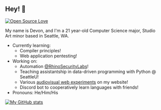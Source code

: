 ## Hey! 👋

[![Open Source Love](https://badges.frapsoft.com/os/v3/open-source.svg?v=103)](https://github.com/ellerbrock/open-source-badges/)

My name is Devon, and I'm a 21 year-old Computer Science major, Studio Art minor based in Seattle, WA.

- Currently learning:
  - Compiler principles!
  - Web application pentesting!
- Working on: 
  - Automation [@RhinoSecurityLabs](https://github.com/rhinosecuritylabs)!
  - Teaching assistantship in data-driven programming with Python @ SeattleU!
  - Various [audiovisual web experiments](https://www.devon.engineering/playground/) on my website!
  - Discord bot to cooperatively learn languages with friends!
- Pronouns: He/Him/His

[![My GitHub stats](https://github-readme-stats.vercel.app/api?username=d-mckee&count_private=true&show_icons=true)](https://github.com/anuraghazra/github-readme-stats)

<!--
**d-mckee/d-mckee** is a ✨ _special_ ✨ repository because its `README.md` (this file) appears on your GitHub profile.
### Hi there 👋
Here are some ideas to get you started:

- 🔭 I’m currently working on ...
- 🌱 I’m currently learning ...
- 👯 I’m looking to collaborate on ...
- 🤔 I’m looking for help with ...
- 💬 Ask me about ...
- 📫 How to reach me: ...
- 😄 Pronouns: ...
- ⚡ Fun fact: ...
-->
